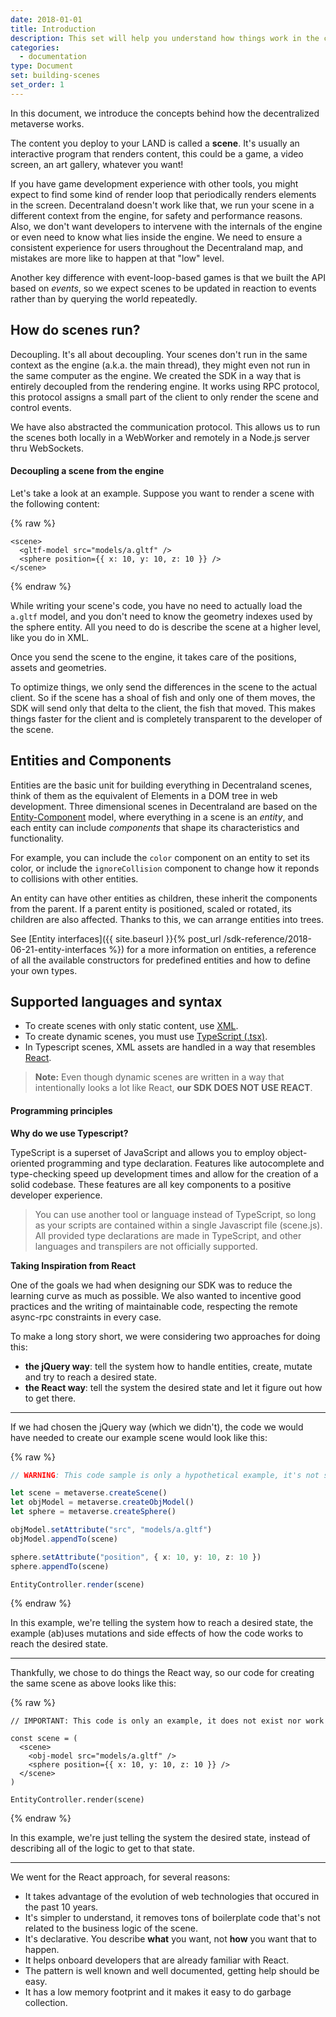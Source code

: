 ```yaml
---
date: 2018-01-01
title: Introduction
description: This set will help you understand how things work in the client and SDK of decentraland.
categories:
  - documentation
type: Document
set: building-scenes
set_order: 1
---
```


In this document, we introduce the concepts behind how the decentralized metaverse works.

The content you deploy to your LAND is called a **scene**. It's usually an interactive program that renders content, this could be a game, a video screen, an art gallery, whatever you want!

If you have game development experience with other tools, you might expect to find some kind of render loop that periodically renders elements in the screen. Decentraland doesn't work like that, we run your scene in a different context from the engine, for safety and performance reasons. Also, we don't want developers to intervene with the internals of the engine or even need to know what lies inside the engine. We need to ensure a consistent experience for users throughout the Decentraland map, and mistakes are more like to happen at that "low" level.

Another key difference with event-loop-based games is that we built the API based on _events_, so we expect scenes to be updated in reaction to events rather than by querying the world repeatedly.

## How do scenes run?

Decoupling. It's all about decoupling. Your scenes don't run in the same context as the engine
(a.k.a. the main thread), they might even not run in the same computer as the engine. We created the SDK in a way that is
entirely decoupled from the rendering engine. It works using RPC protocol, this protocol assigns a small part of the client to only render the scene and control events.

We have also abstracted the communication protocol. This allows us to run the scenes both locally in a WebWorker and remotely in a Node.js server thru WebSockets.

#### Decoupling a scene from the engine

Let's take a look at an example. Suppose you want to render a scene with the following content:

{% raw %}

```tsx
<scene>
  <gltf-model src="models/a.gltf" />
  <sphere position={{ x: 10, y: 10, z: 10 }} />
</scene>
```

{% endraw %}

While writing your scene's code, you have no need to actually load the `a.gltf` model, and you don't need to know the geometry indexes used by the sphere entity. All you need to do is describe the scene at a higher level, like you do in XML.

Once you send the scene to the engine, it takes care of the positions, assets and geometries.

To optimize things, we only send the differences in the scene to the actual client. So if the scene has a shoal of
fish and only one of them moves, the SDK will send only that delta to the client, the fish that moved. This makes things faster for the client and is completely transparent to the developer of the scene.

## Entities and Components

Entities are the basic unit for building everything in Decentraland scenes, think of them as the equivalent of Elements in a DOM tree in web development. Three dimensional scenes in Decentraland are based on the [Entity-Component](https://en.wikipedia.org/wiki/Entity%E2%80%93component%E2%80%93system) model, where everything in a scene is an _entity_, and each entity can include _components_ that shape its characteristics and functionality.

For example, you can include the `color` component on an entity to set its color, or include the `ignoreCollision` component to change how it reponds to collisions with other entities.

An entity can have other entities as children, these inherit the components from the parent. If a parent entity is positioned, scaled or rotated, its children are also affected. Thanks to this, we can arrange entities into trees.

See [Entity interfaces]({{ site.baseurl }}{% post_url /sdk-reference/2018-06-21-entity-interfaces %}) for a more information on entities, a reference of all the available constructors for predefined entities and how to define your own types.

## Supported languages and syntax

- To create scenes with only static content, use [XML](https://en.wikipedia.org/wiki/XML).
- To create dynamic scenes, you must use [TypeScript (.tsx)](https://www.typescriptlang.org/docs/handbook/jsx.html).
- In Typescript scenes, XML assets are handled in a way that resembles [React](https://reactjs.org/docs/hello-world.html).

> **Note:** Even though dynamic scenes are written in a way that intentionally looks a lot like React, **our SDK DOES NOT USE REACT**.

#### Programming principles

**Why do we use Typescript?**

TypeScript is a superset of JavaScript and allows you to employ object-oriented programming and type declaration. Features like autocomplete and type-checking speed up development times and allow for the creation of a solid codebase. These features are all key components to a positive developer experience.

> You can use another tool or language instead of TypeScript, so long as your scripts are contained within a single Javascript file (scene.js). All provided type declarations are made in TypeScript, and other languages and transpilers are not officially supported.

**Taking Inspiration from React**

One of the goals we had when designing our SDK was to reduce the learning curve as much as possible. We also wanted to incentive good practices and the writing of maintainable code, respecting the remote async-rpc constraints in every case.

To make a long story short, we were considering two approaches for doing this:

- **the jQuery way**: tell the system how to handle entities, create, mutate and try to reach a desired state.
- **the React way**: tell the system the desired state and let it figure out how to get there.

---

If we had chosen the jQuery way (which we didn't), the code we would have needed to create our example scene would look like this:

{% raw %}

```ts
// WARNING: This code sample is only a hypothetical example, it's not supported by our tools

let scene = metaverse.createScene()
let objModel = metaverse.createObjModel()
let sphere = metaverse.createSphere()

objModel.setAttribute("src", "models/a.gltf")
objModel.appendTo(scene)

sphere.setAttribute("position", { x: 10, y: 10, z: 10 })
sphere.appendTo(scene)

EntityController.render(scene)
```

{% endraw %}

In this example, we're telling the system how to reach a desired state, the example (ab)uses mutations and
side effects of how the code works to reach the desired state.

---

Thankfully, we chose to do things the React way, so our code for creating the same scene as above looks like this:

{% raw %}

```tsx
// IMPORTANT: This code is only an example, it does not exist nor work

const scene = (
  <scene>
    <obj-model src="models/a.gltf" />
    <sphere position={{ x: 10, y: 10, z: 10 }} />
  </scene>
)

EntityController.render(scene)
```

{% endraw %}

In this example, we're just telling the system the desired state, instead of describing all of the logic to get to that state.

---

We went for the React approach, for several reasons:

- It takes advantage of the evolution of web technologies that occured in the past 10 years.
- It's simpler to understand, it removes tons of boilerplate code that's not related to the business logic of the scene.
- It's declarative. You describe **what** you want, not **how** you want that to happen.
- It helps onboard developers that are already familiar with React.
- The pattern is well known and well documented, getting help should be easy.
- It has a low memory footprint and it makes it easy to do garbage collection.
